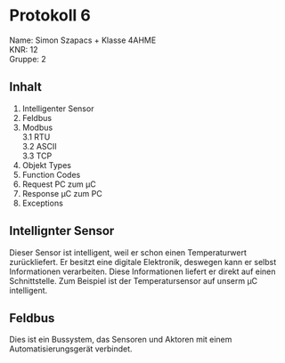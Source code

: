 # Protokoll 6  
Name: Simon Szapacs  +
Klasse 4AHME  
KNR: 12  
Gruppe: 2  

## Inhalt 
1. Intelligenter Sensor  
2. Feldbus  
3. Modbus  
  3.1 RTU  
  3.2 ASCII  
  3.3 TCP  
4. Objekt Types  
5. Function Codes  
6. Request PC zum µC  
7. Response µC zum PC  
8. Exceptions  


## Intellignter Sensor  

Dieser Sensor ist intelligent, weil er schon einen Temperaturwert zurückliefert. Er besitzt eine digitale Elektronik, deswegen kann er selbst Informationen verarbeiten. Diese Informationen liefert er direkt auf einen Schnittstelle. Zum Beispiel ist der Temperatursensor auf unserm µC intelligent. 

## Feldbus  
 Dies ist ein Bussystem, das Sensoren und Aktoren mit einem Automatisierungsgerät verbindet. 
